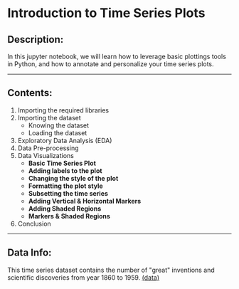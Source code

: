 # Introduction to Time Series Plots

## Description:
In this jupyter notebook, we will learn how to leverage basic plottings tools in Python, and how to annotate and personalize your time series plots.

---
## Contents:
1. Importing the required libraries
2. Importing the dataset
    - Knowing the dataset
    - Loading the dataset
3. Exploratory Data Analysis (EDA)
4. Data Pre-processing
5. Data Visualizations
    - **Basic Time Series Plot**
    - **Adding labels to the plot**
    - **Changing the style of the plot**
    - **Formatting the plot style**
    - **Subsetting the time series**
    - **Adding Vertical & Horizontal Markers**
    - **Adding Shaded Regions**
    - **Markers & Shaded Regions**
6. Conclusion

---
## Data Info:
This time series dataset contains the number of "great" inventions and scientific discoveries from year 1860 to 1959. [(data)](https://github.com/Ravjot03/Visualizing-Time-Series-Data-in-Python/blob/main/Chapter-1/ch1_discoveries.csv)
